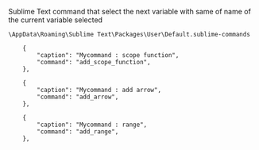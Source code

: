 Sublime Text command that select the next variable with same of name of the current variable selected

`\AppData\Roaming\Sublime Text\Packages\User\Default.sublime-commands`

```
	{
		"caption": "Mycommand : scope function",
		"command": "add_scope_function",
	},

	{
		"caption": "Mycommand : add arrow",
		"command": "add_arrow",
	},

	{
		"caption": "Mycommand : range",
		"command": "add_range",
	},
```
